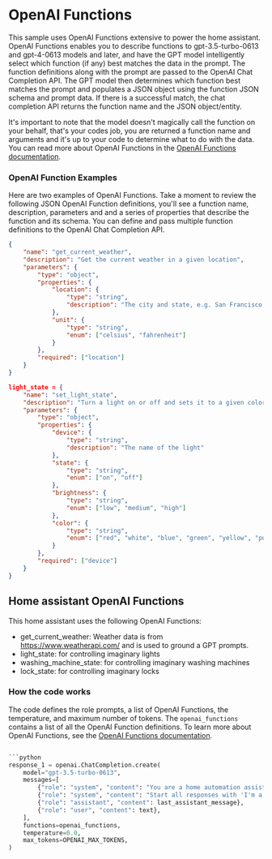 # OpenAI Functions

This sample uses OpenAI Functions extensive to power the home assistant. OpenAI Functions enables you to describe functions to gpt-3.5-turbo-0613 and gpt-4-0613 models and later, and have the GPT model intelligently select which function (if any) best matches the data in the prompt. The function definitions along with the prompt are passed to the OpenAI Chat Completion API. The GPT model then determines which function best matches the prompt and populates a JSON object using the function JSON schema and prompt data. If there is a successful match, the chat completion API returns the function name and the JSON object/entity.

It's important to note that the model doesn't magically call the function on your behalf, that's your codes job, you are returned a function name and arguments and it's up to your code to determine what to do with the data. You can read more about OpenAI Functions in the [OpenAI Functions documentation](https://platform.openai.com/docs/guides/gpt/function-calling).

### OpenAI Function Examples

Here are two examples of OpenAI Functions. Take a moment to review the following JSON OpenAI Function definitions, you'll see a function name, description, parameters and and a series of properties that describe the function and its schema. You can define and pass multiple function definitions to the OpenAI Chat Completion API.

```json
{
    "name": "get_current_weather",
    "description": "Get the current weather in a given location",
    "parameters": {
        "type": "object",
        "properties": {
            "location": {
                "type": "string",
                "description": "The city and state, e.g. San Francisco, CA"
            },
            "unit": {
                "type": "string",
                "enum": ["celsius", "fahrenheit"]
            }
        },
        "required": ["location"]
    }
}
```

```json
light_state = {
    "name": "set_light_state",
    "description": "Turn a light on or off and sets it to a given color and brightness",
    "parameters": {
        "type": "object",
        "properties": {
            "device": {
                "type": "string",
                "description": "The name of the light"
            },
            "state": {
                "type": "string",
                "enum": ["on", "off"]
            },
            "brightness": {
                "type": "string",
                "enum": ["low", "medium", "high"]
            },
            "color": {
                "type": "string",
                "enum": ["red", "white", "blue", "green", "yellow", "purple", "orange", "pink", "cyan", "magenta", "lime", "indigo", "teal", "olive", "brown", "black", "grey", "silver", "gold", "bronze", "platinum", "rainbow"]
            }
        },
        "required": ["device"]
    }
}
```

## Home assistant OpenAI Functions

This home assistant uses the following OpenAI Functions:

- get_current_weather: Weather data is from https://www.weatherapi.com/ and is used to ground a GPT prompts.
- light_state: for controlling imaginary lights
- washing_machine_state: for controlling imaginary washing machines
- lock_state: for controlling imaginary locks

### How the code works

The code defines the role prompts, a list of OpenAI Functions, the temperature, and maximum number of tokens. The `openai_functions` contains a list of all the OpenAI Function definitions. To learn more about OpenAI Functions, see the [OpenAI Functions documentation](https://platform.openai.com/docs/guides/gpt/function-calling).

```python

```python
response_1 = openai.ChatCompletion.create(
    model="gpt-3.5-turbo-0613",
    messages=[
        {"role": "system", "content": "You are a home automation assistant and you can only help with home automation. Device types limited to those listed in functions. Ask for the device name. Device names have no spaces."},
        {"role": "system", "content": "Start all responses with 'I'm a home automation assistant'."},
        {"role": "assistant", "content": last_assistant_message},
        {"role": "user", "content": text},
    ],
    functions=openai_functions,
    temperature=0.0,
    max_tokens=OPENAI_MAX_TOKENS,
)
```